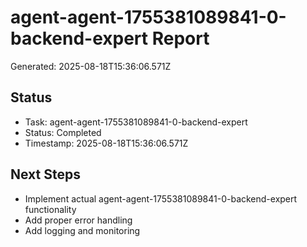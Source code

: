 # agent-agent-1755381089841-0-backend-expert Report

Generated: 2025-08-18T15:36:06.571Z

## Status
- Task: agent-agent-1755381089841-0-backend-expert
- Status: Completed
- Timestamp: 2025-08-18T15:36:06.571Z

## Next Steps
- Implement actual agent-agent-1755381089841-0-backend-expert functionality
- Add proper error handling
- Add logging and monitoring
